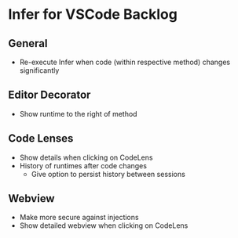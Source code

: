 # Infer for VSCode Backlog

## General

- Re-execute Infer when code (within respective method) changes significantly

## Editor Decorator

- Show runtime to the right of method

## Code Lenses

- Show details when clicking on CodeLens
- History of runtimes after code changes
  - Give option to persist history between sessions

## Webview

- Make more secure against injections
- Show detailed webview when clicking on CodeLens